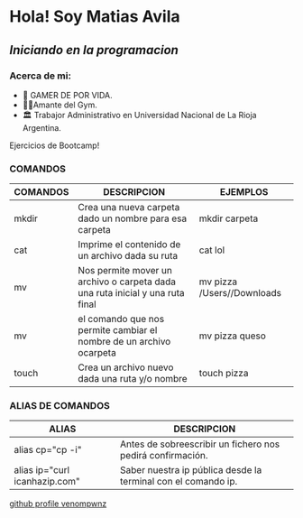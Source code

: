 # Hola! Soy Matias Avila
## _Iniciando en la  programacion_

### Acerca de mi:
* 👾 GAMER DE POR VIDA.
* 🏋️‍♂️Amante del Gym.
* 🏛 Trabajor Administrativo en Universidad Nacional de La Rioja Argentina.



Ejercicios de Bootcamp!


### COMANDOS
| COMANDOS | DESCRIPCION | EJEMPLOS |
| ------ | ---------| ----- |
| mkdir | Crea una nueva carpeta dado un nombre para esa carpeta | mkdir carpeta |
| cat | Imprime el contenido de un archivo dada su ruta | cat lol |
| mv | Nos permite mover un archivo o carpeta dada una ruta inicial y una ruta final | mv pizza /Users/<usuario>/Downloads |
| mv |  el comando que nos permite cambiar el nombre de un archivo ocarpeta | mv pizza queso |
| touch | Crea un archivo nuevo dada una ruta y/o nombre | touch pizza | 


### ALIAS DE COMANDOS

| ALIAS | DESCRIPCION |
| ------ | ---------|
| alias cp="cp -i" | Antes de sobreescribir un fichero nos pedirá confirmación. |
| alias ip="curl icanhazip.com" | Saber nuestra ip pública desde la terminal con el comando ip.|

[github profile venompwnz](https://github.com/venompwnz)
